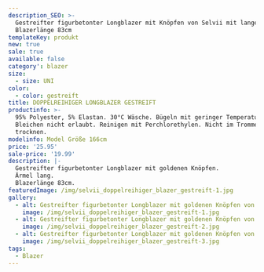 ```yaml
---
description_SEO: >-
  Gestreifter figurbetonter Longblazer mit Knöpfen von Selvii mit langen Ärmeln.
  Blazerlänge 83cm
templateKey: produkt
new: true
sale: true
available: false
category': blazer
size:
  - size: UNI
color:
  - color: gestreift
title: DOPPELREIHIGER LONGBLAZER GESTREIFT
productinfo: >-
  95% Polyester, 5% Elastan. 30°C Wäsche. Bügeln mit geringer Temperatur.
  Bleichen nicht erlaubt. Reinigen mit Perchlorethylen. Nicht im Trommeltrockner
  trocknen.
modelinfo: Model Größe 166cm
price: '25.95'
sale-price: '19.99'
description: |-
  Gestreifter figurbetonter Longblazer mit goldenen Knöpfen.
  Ärmel lang.
  Blazerlänge 83cm.
featuredImage: /img/selvii_doppelreihiger_blazer_gestreift-1.jpg
gallery:
  - alt: Gestreifter figurbetonter Longblazer mit goldenen Knöpfen von Selvii
    image: /img/selvii_doppelreihiger_blazer_gestreift-1.jpg
  - alt: Gestreifter figurbetonter Longblazer mit goldenen Knöpfen von Selvii
    image: /img/selvii_doppelreihiger_blazer_gestreift-2.jpg
  - alt: Gestreifter figurbetonter Longblazer mit goldenen Knöpfen von Selvii
    image: /img/selvii_doppelreihiger_blazer_gestreift-3.jpg
tags:
  - Blazer
---
```


